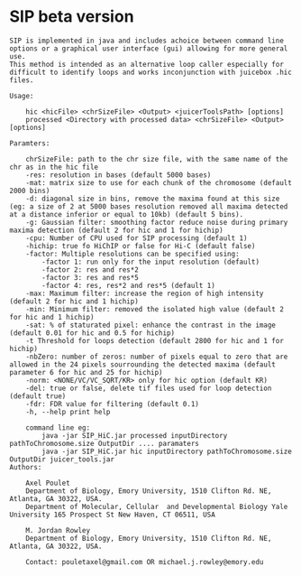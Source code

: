 # SIP beta version
	SIP is implemented in java and includes achoice between command line options or a graphical user interface (gui) allowing for more general use. 
	This method is intended as an alternative loop caller especially for difficult to identify loops and works inconjunction with juicebox .hic files.

	Usage:
	 
	 	hic <hicFile> <chrSizeFile> <Output> <juicerToolsPath> [options]
		processed <Directory with processed data> <chrSizeFile> <Output> [options]

	Paramters:
	
		chrSizeFile: path to the chr size file, with the same name of the chr as in the hic file
		-res: resolution in bases (default 5000 bases)
		-mat: matrix size to use for each chunk of the chromosome (default 2000 bins)
		-d: diagonal size in bins, remove the maxima found at this size (eg: a size of 2 at 5000 bases resolution removed all maxima detected at a distance inferior or equal to 10kb) (default 5 bins).
		-g: Gaussian filter: smoothing factor reduce noise during primary maxima detection (default 2 for hic and 1 for hichip)
		-cpu: Number of CPU used for SIP processing (default 1)
		-hichip: true fo HiChIP or false for Hi-C (default false)
		-factor: Multiple resolutions can be specified using: 
			-factor 1: run only for the input resolution (default)
			-factor 2: res and res*2
			-factor 3: res and res*5
			-factor 4: res, res*2 and res*5 (default 1)
		-max: Maximum filter: increase the region of high intensity (default 2 for hic and 1 hichip)
		-min: Minimum filter: removed the isolated high value (default 2 for hic and 1 hichip)
		-sat: % of staturated pixel: enhance the contrast in the image (default 0.01 for hic and 0.5 for hichip)
		-t Threshold for loops detection (default 2800 for hic and 1 for hichip)
		-nbZero: number of zeros: number of pixels equal to zero that are allowed in the 24 pixels sourrounding the detected maxima (default parameter 6 for hic and 25 for hichip)
		-norm: <NONE/VC/VC_SQRT/KR> only for hic option (default KR)
		-del: true or false, delete tif files used for loop detection (default true)
		-fdr: FDR value for filtering (default 0.1)
		-h, --help print help

		command line eg:
			java -jar SIP_HiC.jar processed inputDirectory pathToChromosome.size OutputDir .... paramaters
			java -jar SIP_HiC.jar hic inputDirectory pathToChromosome.size OutputDir juicer_tools.jar
	Authors:
		
		Axel Poulet
		Department of Biology, Emory University, 1510 Clifton Rd. NE, Atlanta, GA 30322, USA.
		Department of Molecular, Cellular  and Developmental Biology Yale University 165 Prospect St New Haven, CT 06511, USA
		
		M. Jordan Rowley
		Department of Biology, Emory University, 1510 Clifton Rd. NE, Atlanta, GA 30322, USA.
		
		Contact: pouletaxel@gmail.com OR michael.j.rowley@emory.edu